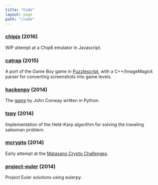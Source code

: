 ```yaml
---
title: "Code"
layout: page
path: "/code"
---
```


### [chipjs](https://github.com/concreted/chipjs) (2016)
WIP attempt at a Chip8 emulator in Javascript.

### [catrap](https://github.com/concreted/catrap) (2015)
A port of the Game Boy game in [Puzzlescript]("http://www.puzzlescript.net/"), with a C++/ImageMagick parser for converting screenshots into game levels.

### [hackenpy](https://github.com/concreted/hackenpy) (2014)
The [game](https://en.wikipedia.org/wiki/Hackenbush) by John Conway written in Python.

### [tspy](https://github.com/concreted/tspy) (2014)
Implementation of the Held-Karp algorithm for solving the traveling salesman problem.

### [mcrypto](https://github.com/concreted/mcrypto) (2014)
Early attempt at the [Matasano Crypto Challenges]("https://cryptopals.com/"").

### [project-euler](https://github.com/concreted/project-euler) (2014)
Project Euler solutions using eulerpy.
